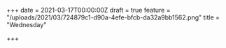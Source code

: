 +++
date = 2021-03-17T00:00:00Z
draft = true
feature = "/uploads/2021/03/724879c1-d90a-4efe-bfcb-da32a9bb1562.png"
title = "Wednesday"

+++

